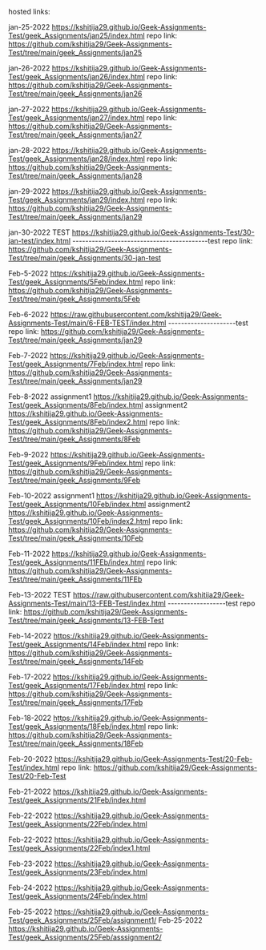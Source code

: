 hosted links:

 jan-25-2022 https://kshitija29.github.io/Geek-Assignments-Test/geek_Assignments/jan25/index.html
repo link: https://github.com/kshitija29/Geek-Assignments-Test/tree/main/geek_Assignments/jan25

 jan-26-2022 https://kshitija29.github.io/Geek-Assignments-Test/geek_Assignments/jan26/index.html 
repo link: https://github.com/kshitija29/Geek-Assignments-Test/tree/main/geek_Assignments/jan26

 jan-27-2022 https://kshitija29.github.io/Geek-Assignments-Test/geek_Assignments/jan27/index.html 
repo link: https://github.com/kshitija29/Geek-Assignments-Test/tree/main/geek_Assignments/jan27

 jan-28-2022 https://kshitija29.github.io/Geek-Assignments-Test/geek_Assignments/jan28/index.html
repo link: https://github.com/kshitija29/Geek-Assignments-Test/tree/main/geek_Assignments/jan28

 jan-29-2022 https://kshitija29.github.io/Geek-Assignments-Test/geek_Assignments/jan29/index.html
repo link: https://github.com/kshitija29/Geek-Assignments-Test/tree/main/geek_Assignments/jan29


jan-30-2022 TEST https://kshitija29.github.io/Geek-Assignments-Test/30-jan-test/index.html ------------------------------------------test
repo link: https://github.com/kshitija29/Geek-Assignments-Test/tree/main/geek_Assignments/30-jan-test


Feb-5-2022 https://kshitija29.github.io/Geek-Assignments-Test/geek_Assignments/5Feb/index.html
repo link: https://github.com/kshitija29/Geek-Assignments-Test/tree/main/geek_Assignments/5Feb

Feb-6-2022 https://raw.githubusercontent.com/kshitija29/Geek-Assignments-Test/main/6-FEB-TEST/index.html ---------------------test
repo link: https://github.com/kshitija29/Geek-Assignments-Test/tree/main/geek_Assignments/jan29

Feb-7-2022 https://kshitija29.github.io/Geek-Assignments-Test/geek_Assignments/7Feb/index.html
repo link: https://github.com/kshitija29/Geek-Assignments-Test/tree/main/geek_Assignments/jan29

Feb-8-2022 assignment1 https://kshitija29.github.io/Geek-Assignments-Test/geek_Assignments/8Feb/index.html 
assignment2 https://kshitija29.github.io/Geek-Assignments-Test/geek_Assignments/8Feb/index2.html
repo link: https://github.com/kshitija29/Geek-Assignments-Test/tree/main/geek_Assignments/8Feb

Feb-9-2022 https://kshitija29.github.io/Geek-Assignments-Test/geek_Assignments/9Feb/index.html
repo link: https://github.com/kshitija29/Geek-Assignments-Test/tree/main/geek_Assignments/9Feb


Feb-10-2022
 assignment1 
https://kshitija29.github.io/Geek-Assignments-Test/geek_Assignments/10Feb/index.html 
assignment2 
https://kshitija29.github.io/Geek-Assignments-Test/geek_Assignments/10Feb/index2.html
repo link: https://github.com/kshitija29/Geek-Assignments-Test/tree/main/geek_Assignments/10Feb


Feb-11-2022 https://kshitija29.github.io/Geek-Assignments-Test/geek_Assignments/11FEb/index.html
repo link: https://github.com/kshitija29/Geek-Assignments-Test/tree/main/geek_Assignments/11FEb


Feb-13-2022 TEST https://raw.githubusercontent.com/kshitija29/Geek-Assignments-Test/main/13-FEB-Test/index.html ------------------test
repo link: https://github.com/kshitija29/Geek-Assignments-Test/tree/main/geek_Assignments/13-FEB-Test

Feb-14-2022 https://kshitija29.github.io/Geek-Assignments-Test/geek_Assignments/14Feb/index.html
repo link: https://github.com/kshitija29/Geek-Assignments-Test/tree/main/geek_Assignments/14Feb

Feb-17-2022 https://kshitija29.github.io/Geek-Assignments-Test/geek_Assignments/17Feb/index.html
repo link: https://github.com/kshitija29/Geek-Assignments-Test/tree/main/geek_Assignments/17Feb

Feb-18-2022 https://kshitija29.github.io/Geek-Assignments-Test/geek_Assignments/18Feb/index.html
repo link: https://github.com/kshitija29/Geek-Assignments-Test/tree/main/geek_Assignments/18Feb

Feb-20-2022 https://kshitija29.github.io/Geek-Assignments-Test/20-Feb-Test/index.html
repo link: https://github.com/kshitija29/Geek-Assignments-Test/20-Feb-Test


Feb-21-2022 https://kshitija29.github.io/Geek-Assignments-Test/geek_Assignments/21Feb/index.html


Feb-22-2022 https://kshitija29.github.io/Geek-Assignments-Test/geek_Assignments/22Feb/index.html


Feb-22-2022 https://kshitija29.github.io/Geek-Assignments-Test/geek_Assignments/22Feb/index1.html


Feb-23-2022 https://kshitija29.github.io/Geek-Assignments-Test/geek_Assignments/23Feb/index.html



Feb-24-2022 https://kshitija29.github.io/Geek-Assignments-Test/geek_Assignments/24Feb/index.html


Feb-25-2022 https://kshitija29.github.io/Geek-Assignments-Test/geek_Assignments/25Feb/assignment1/
Feb-25-2022 https://kshitija29.github.io/Geek-Assignments-Test/geek_Assignments/25Feb/asssignment2/


